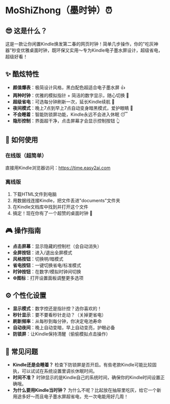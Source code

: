 # MoShiZhong（墨时钟）⏰

## 😎 这是什么？

这是一款让你闲置Kindle焕发第二春的网页时钟！简单几步操作，你的"吃灰神器"秒变优雅桌面时钟，既环保又实用～专为Kindle电子墨水屏设计，超级省电，超级好看！

## ✨ 酷炫特性

- **颜值爆表**：极简设计风格，黑白配色超适合电子墨水屏 👍
- **两种时钟**：优雅的模拟指针 + 简洁的数字显示，随心切换 🔄
- **超级省电**：可选每分钟刷新一次，延长Kindle续航 🔋
- **夜间模式**：晚上7点到早上7点自动变身暗黑模式，爱护眼睛 🌙
- **不会睡着**：智能防锁屏功能，Kindle永远不会进入休眠 😴
- **隐形控制**：界面超干净，点击屏幕才会显示控制按钮 👆

## 🚀 如何使用

### 在线版（超简单）
直接用Kindle浏览器访问：https://time.easy2ai.com

### 离线版
1. 下载HTML文件到电脑
2. 用数据线连接Kindle，把文件丢进"documents"文件夹
3. 在Kindle文档库中找到并打开这个文件
4. 搞定！现在你有了一个超赞的桌面时钟 🎉

## 🎮 操作指南

- **点击屏幕**：显示隐藏的控制栏（会自动消失）
- **全屏按钮**：进入/退出全屏模式
- **风格按钮**：切换明/暗模式
- **省电按钮**：一键切换省电/标准模式
- **时钟按钮**：在数字/模拟时钟间切换
- **⚙️图标**：打开设置面板调整更多选项

## ⚙️ 个性化设置

- **显示模式**：数字控还是指针控？选你喜欢的！
- **秒针显示**：要不要看秒针走动？（关掉更省电）
- **刷新频率**：从每秒到每分钟，你决定电池寿命
- **自动夜间**：晚上自动变暗，早上自动变亮，护眼必备
- **防锁屏**：让Kindle保持清醒（偷偷模拟点击操作）

## 🤔 常见问题

- **Kindle还是会睡着？** 检查下防锁屏是否开启。有些老款Kindle可能比较固执，可以试试在系统设置里调长休眠时间。
- **时间不准？** 时钟显示的是Kindle自己的系统时间，确保你的Kindle时间设置正确哦。
- **为什么要用Kindle当时钟？** 为什么不呢？比起放在抽屉里吃灰，给它一个新用途多好～而且电子墨水屏超省电，充一次电能用好几周！

